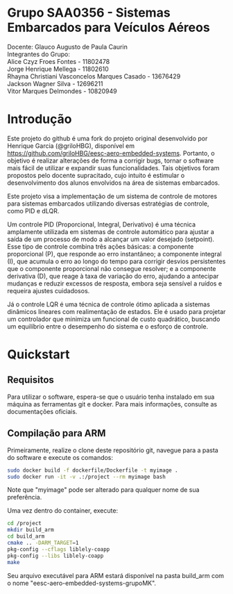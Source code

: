 # Grupo SAA0356 - Sistemas Embarcados para Veículos Aéreos

Docente: Glauco Augusto de Paula Caurin
<br>
Integrantes do Grupo:<br>
                      Alice Czyz Froes Fontes - 11802478 <br>
                      Jorge Henrique Mellega - 11802610 <br>
                      Rhayna Christiani Vasconcelos Marques Casado - 13676429 <br>
                      Jackson Wagner Silva - 12696211 <br>
                      Vitor Marques Delmondes - 10820949 <br>

# Introdução
Este projeto do github é uma fork do projeto original desenvolvido por Henrique Garcia (@griloHBG), disponível em https://github.com/griloHBG/eesc-aero-embedded-systems. Portanto, o objetivo é realizar alterações de forma a corrigir bugs, tornar o software mais fácil de utilizar e expandir suas funcionalidades. Tais objetivos foram propostos pelo docente supracitado, cujo intuito é estimular o desenvolvimento dos alunos envolvidos na área de sistemas embarcados.

Este projeto visa a implementação de um sistema de controle de motores para sistemas embarcados utilizando diversas estratégias de controle, como PID e dLQR. 

Um controle PID (Proporcional, Integral, Derivativo) é uma técnica amplamente utilizada em sistemas de controle automático para ajustar a saída de um processo de modo a alcançar um valor desejado (setpoint). Esse tipo de controle combina três ações básicas: a componente proporcional (P), que responde ao erro instantâneo; a componente integral (I), que acumula o erro ao longo do tempo para corrigir desvios persistentes que o componente proporcional não consegue resolver; e a componente derivativa (D), que reage à taxa de variação do erro, ajudando a antecipar mudanças e reduzir excessos de resposta, embora seja sensível a ruídos e requeira ajustes cuidadosos.

Já o controle LQR é uma técnica de controle ótimo aplicada a sistemas dinâmicos lineares com realimentação de estados. Ele é usado para projetar um controlador que minimiza um funcional de custo quadrático, buscando um equilíbrio entre o desempenho do sistema e o esforço de controle.

# Quickstart

## Requisitos
Para utilizar o software, espera-se que o usuário tenha instalado em sua máquina as ferramentas git e docker. Para mais informações, consulte as documentações oficiais.

## Compilação para ARM
Primeiramente, realize o clone deste repositório git, navegue para a pasta do software e execute os comandos:

```bash
sudo docker build -f dockerfile/Dockerfile -t myimage .
sudo docker run -it -v .:/project --rm myimage bash
```

Note que "myimage" pode ser alterado para qualquer nome de sua preferência.

Uma vez dentro do container, execute:

```bash 
cd /project
mkdir build_arm
cd build_arm
cmake .. -DARM_TARGET=1
pkg-config --cflags liblely-coapp
pkg-config --libs liblely-coapp
make
```
Seu arquivo executável para ARM estará disponível na pasta build_arm com o nome "eesc-aero-embedded-systems-grupoMK".





